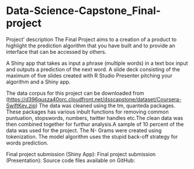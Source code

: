 # Data-Science-Capstone_Final-project

Project' description
The Final Project aims to a creation of a product to highlight the prediction algorithm that you have built and to provide an interface that can be accessed by others. 

A Shiny app that takes as input a phrase (multiple words) in a text box input and outputs a prediction of the next word. A slide deck consisting of the maximum of five slides created with R Studio Presenter pitching your algorithm and a Shiny app.

The data corpus for this project can be downloaded from (https://d396qusza40orc.cloudfront.net/dsscapstone/dataset/Coursera-SwiftKey.zip)
The data was cleaned using the tm, quanteda packages. These packages has various inbult functions for removing common puntuation, stopswords, numbers, twitter handles etc.The clean data was then combined together for furthur analysis.A sample of 10 percent of the data was used for the project. The N- Grams were created using tokenization. The model algorithm uses the stupid back-off strategy for words prediction.

Final project submission (Shiny App):
Final project submission (Presentation):
Source code files available on GitHub:
